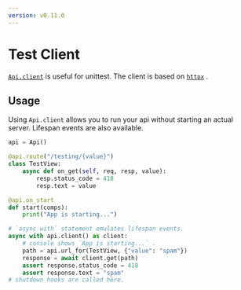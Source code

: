 ```yaml
---
version: v0.11.0
---
```


# Test Client

[`Api.client`](api/api-py.md#Api.client) is useful for unittest. The client is based on [`httpx`](https://github.com/encode/httpx) .

## Usage

Using `Api.client` allows you to run your api without starting an actual server. Lifespan events are also available.

```python
api = Api()

@api.route("/testing/{value}")
class TestView:
    async def on_get(self, req, resp, value):
        resp.status_code = 418
        resp.text = value

@api.on_start
def start(comps):
    print("App is starting...")

# `async with` statement emulates lifespan events.
async with api.client() as client:
    # console shows `App is starting...` .
    path = api.url_for(TestView, {"value": "spam"})
    response = await client.get(path)
    assert response.status_code = 418
    assert response.text = "spam"
# shutdown hooks are called here.

```
